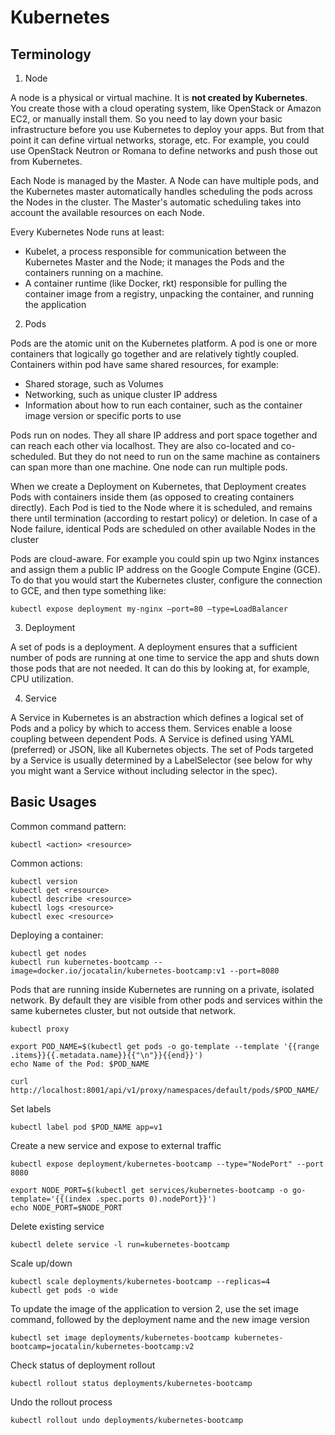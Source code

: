 # Kubernetes

## Terminology

1. Node

A node is a physical or virtual machine. It is **not created by Kubernetes**. You create those with a cloud operating system, like OpenStack or Amazon EC2, or manually install them. So you need to lay down your basic infrastructure before you use Kubernetes to deploy your apps. But from that point it can define virtual networks, storage, etc. For example, you could use OpenStack Neutron or Romana to define networks and push those out from Kubernetes.

Each Node is managed by the Master. A Node can have multiple pods, and the Kubernetes master automatically handles scheduling the pods across the Nodes in the cluster. The Master's automatic scheduling takes into account the available resources on each Node.

Every Kubernetes Node runs at least:

- Kubelet, a process responsible for communication between the Kubernetes Master and the Node; it manages the Pods and the containers running on a machine.
- A container runtime (like Docker, rkt) responsible for pulling the container image from a registry, unpacking the container, and running the application

2. Pods

Pods are the atomic unit on the Kubernetes platform. A pod is one or more containers that logically go together and are relatively tightly coupled. Containers within pod have same shared resources, for example:

- Shared storage, such as Volumes
- Networking, such as unique cluster IP address
- Information about how to run each container, such as the container image version or specific ports to use

Pods run on nodes. They all share IP address and port space together and can reach each other via localhost. They are also co-located and co-scheduled. But they do not need to run on the same machine as containers can span more than one machine. One node can run multiple pods.

When we create a Deployment on Kubernetes, that Deployment creates Pods with containers inside them (as opposed to creating containers directly). Each Pod is tied to the Node where it is scheduled, and remains there until termination (according to restart policy) or deletion. In case of a Node failure, identical Pods are scheduled on other available Nodes in the cluster

Pods are cloud-aware. For example you could spin up two Nginx instances and assign them a public IP address on the Google Compute Engine (GCE). To do that you would start the Kubernetes cluster, configure the connection to GCE, and then type something like:

```
kubectl expose deployment my-nginx –port=80 –type=LoadBalancer
```

3. Deployment

A set of pods is a deployment. A deployment ensures that a sufficient number of pods are running at one time to service the app and shuts down those pods that are not needed. It can do this by looking at, for example, CPU utilization.

4. Service

A Service in Kubernetes is an abstraction which defines a logical set of Pods and a policy by which to access them. Services enable a loose coupling between dependent Pods. A Service is defined using YAML (preferred) or JSON, like all Kubernetes objects. The set of Pods targeted by a Service is usually determined by a LabelSelector (see below for why you might want a Service without including selector in the spec).

## Basic Usages

Common command pattern:

```
kubectl <action> <resource>
```

Common actions:

```
kubectl version
kubectl get <resource>
kubectl describe <resource>
kubectl logs <resource>
kubectl exec <resource>
```

Deploying a container:

```
kubectl get nodes
kubectl run kubernetes-bootcamp --image=docker.io/jocatalin/kubernetes-bootcamp:v1 --port=8080
```

Pods that are running inside Kubernetes are running on a private, isolated network. By default they are visible from other pods and services within the same kubernetes cluster, but not outside that network.

```
kubectl proxy

export POD_NAME=$(kubectl get pods -o go-template --template '{{range .items}}{{.metadata.name}}{{"\n"}}{{end}}')
echo Name of the Pod: $POD_NAME

curl http://localhost:8001/api/v1/proxy/namespaces/default/pods/$POD_NAME/
```

Set labels

```
kubectl label pod $POD_NAME app=v1
```

Create a new service and expose to external traffic

```
kubectl expose deployment/kubernetes-bootcamp --type="NodePort" --port 8080

export NODE_PORT=$(kubectl get services/kubernetes-bootcamp -o go-template='{{(index .spec.ports 0).nodePort}}')
echo NODE_PORT=$NODE_PORT
```

Delete existing service

```
kubectl delete service -l run=kubernetes-bootcamp
```

Scale up/down

```
kubectl scale deployments/kubernetes-bootcamp --replicas=4
kubectl get pods -o wide
```

To update the image of the application to version 2, use the set image command, followed by the deployment name and the new image version

```
kubectl set image deployments/kubernetes-bootcamp kubernetes-bootcamp=jocatalin/kubernetes-bootcamp:v2
```

Check status of deployment rollout

```
kubectl rollout status deployments/kubernetes-bootcamp
```

Undo the rollout process

```
kubectl rollout undo deployments/kubernetes-bootcamp
```
